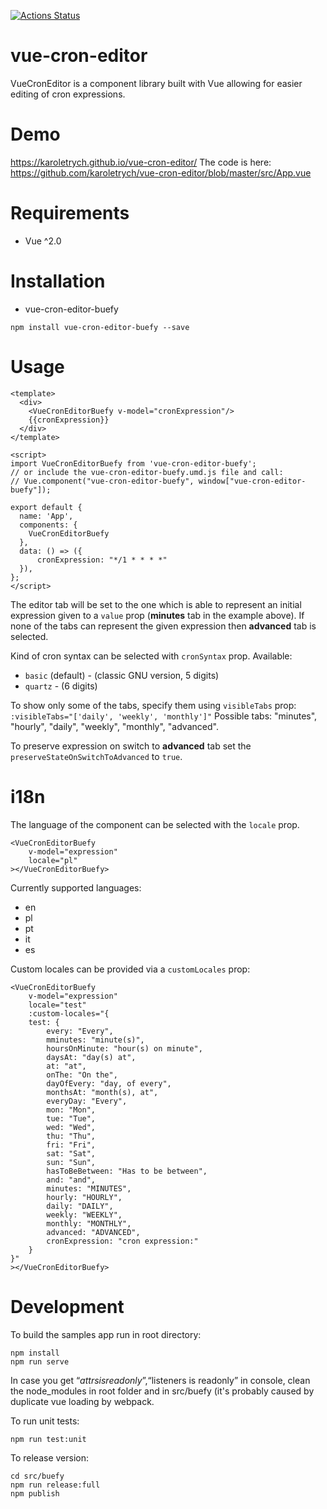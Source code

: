[![Actions Status](https://github.com/karoletrych/vue-cron-editor/workflows/Node%20CI/badge.svg)](https://github.com/karoletrych/vue-cron-editor/actions)
# vue-cron-editor
VueCronEditor is a component library built with Vue allowing for easier editing of cron expressions.

# Demo
https://karoletrych.github.io/vue-cron-editor/
The code is here: https://github.com/karoletrych/vue-cron-editor/blob/master/src/App.vue

# Requirements
- Vue ^2.0

# Installation
- vue-cron-editor-buefy 
```
npm install vue-cron-editor-buefy --save
```

# Usage
```
<template>
  <div>
    <VueCronEditorBuefy v-model="cronExpression"/>
    {{cronExpression}}
  </div>
</template>

<script>
import VueCronEditorBuefy from 'vue-cron-editor-buefy';
// or include the vue-cron-editor-buefy.umd.js file and call: 
// Vue.component("vue-cron-editor-buefy", window["vue-cron-editor-buefy"]);

export default {
  name: 'App',
  components: {
    VueCronEditorBuefy
  },
  data: () => ({
      cronExpression: "*/1 * * * *"
  }),
};
</script>
```
The editor tab will be set to the one which is able to represent an initial expression given to a ``value`` prop (**minutes** tab in the example above). 
If none of the tabs can represent the given expression then **advanced** tab is selected.

Kind of cron syntax can be selected with ``cronSyntax`` prop. Available: 
  - `basic` (default) - (classic GNU version, 5 digits)
  - `quartz` - (6 digits)


To show only some of the tabs, specify them using `visibleTabs` prop:
```:visibleTabs="['daily', 'weekly', 'monthly']"```
Possible tabs: "minutes", "hourly", "daily", "weekly", "monthly", "advanced".

To preserve expression on switch to **advanced** tab set the `preserveStateOnSwitchToAdvanced` to `true`.

# i18n
The language of the component can be selected with the ``locale`` prop.
```
<VueCronEditorBuefy
    v-model="expression"
    locale="pl"
></VueCronEditorBuefy>
```
Currently supported languages:
- en
- pl
- pt
- it
- es

Custom locales can be provided via a ``customLocales`` prop:
```
<VueCronEditorBuefy
    v-model="expression"
    locale="test"
    :custom-locales="{
    test: {
        every: "Every",
        mminutes: "minute(s)",
        hoursOnMinute: "hour(s) on minute",
        daysAt: "day(s) at",
        at: "at",
        onThe: "On the",
        dayOfEvery: "day, of every",
        monthsAt: "month(s), at",
        everyDay: "Every",
        mon: "Mon",
        tue: "Tue",
        wed: "Wed",
        thu: "Thu",
        fri: "Fri",
        sat: "Sat",
        sun: "Sun",
        hasToBeBetween: "Has to be between",
        and: "and",
        minutes: "MINUTES",
        hourly: "HOURLY",
        daily: "DAILY",
        weekly: "WEEKLY",
        monthly: "MONTHLY",
        advanced: "ADVANCED",
        cronExpression: "cron expression:"
    }
}"
></VueCronEditorBuefy>
```

# Development
To build the samples app run in root directory:
```
npm install
npm run serve
```
In case you get “$attrs is readonly”,“$listeners is readonly” in console, clean the node_modules in root folder and in src/buefy (it's probably caused by duplicate vue loading by webpack.

To run unit tests:
```
npm run test:unit
```

To release version:
```
cd src/buefy
npm run release:full
npm publish
```
